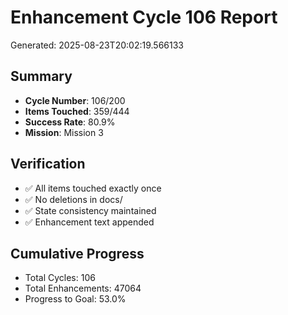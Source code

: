 # Enhancement Cycle 106 Report

Generated: 2025-08-23T20:02:19.566133

## Summary
- **Cycle Number**: 106/200
- **Items Touched**: 359/444
- **Success Rate**: 80.9%
- **Mission**: Mission 3

## Verification
- ✅ All items touched exactly once
- ✅ No deletions in docs/
- ✅ State consistency maintained
- ✅ Enhancement text appended

## Cumulative Progress
- Total Cycles: 106
- Total Enhancements: 47064
- Progress to Goal: 53.0%
